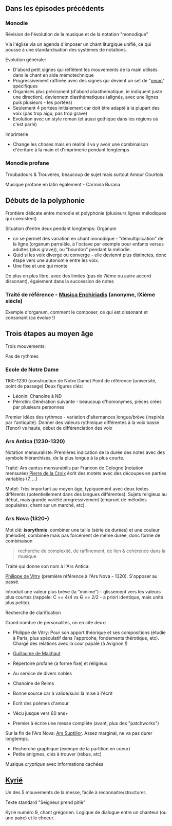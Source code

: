 # 

## Dans les épisodes précédents

### Monodie

Révision de l'évolution de la musique et de la notation "monodique"

Via l'église via un agenda d'imposer un chant liturgique unifié, ce qui pousse à une standardisation des systèmes de notations.

Evolution générale:

- D'abord petit signes qui réflètent les mouvements de la main utilisés dans le chant en aide mémotechnique
- Progressivement raffinée avec des signes qui devient un set de "[neum](https://fr.wikipedia.org/wiki/Neume)" spécifiques
- Organisés plus précisment (d'abord aliasthematique, ie indiquent juste une direction), deviennetn diasthématiques (alignés, avec une lignes puis plusieurs - les portées)
- Seulement 4 portées initialement car doit être adapté à la plupart des voix (pas trop aigu, pas trop grave)
- Evolution avec un style roman (et aussi gothique dans les régions où c'est parlé)

Imprimerie

- Change les choses mais en réalité il va y avoir une combinaison d'écriture à la main et d'imprimerie pendant longtemps

### Monodie profane

Troubadours & Trouvères, beaucoup de sujet mais surtout Amour Courtois

Musique profane en latin également - Carmina Burana

## Débuts de la polyphonie

Frontière délicate entre monodie et polyphonie (plusieurs lignes mélodiques qui coexistent)

Situation d'entre deux pendant longtemps: Organum

- on se permet des variation en chant monodique - "démultiplication" de la ligne (organum parralèle, à l'octave par exemple pour enfants versus adultes (plus grave)), ou "bourdon"  pendant la mélodie.
- Quid si les voix diverge ou converge - elle deviennt plus distinctes, donc étape vers une autonomie entre les voix.
- Une fixe et une qui monte

De plus en plus libre, avec des limites (pas de 7ième ou autre accord dissonant), également dans la succession de notes

### Traité de référence - [Musica Enchiriadis](https://fr.wikipedia.org/wiki/Musica_enchiriadis) (anonyme, IXième siècle)

Exemple d'organum, comment le composer, ce qui est dissonant et consonant (ca évolue !)

## Trois étapes au moyen âge

Trois mouvements:

Pas de rythmes

### Ecole de Notre Dame 
1160-1230 (construction de Notre Dame)
Point de référence (université, point de passage)
Deux figures clés:

- Léonin: Chanoine à ND
- Pérrotin: Génération suivante - beaucoup d'homonymes, pièces crées par plusieurs personnes

Premier idées des rythmes - variation d'alternances longue/brève (inspirée par l'antiquité). 
Donner des valeurs rythmique différentes à la voix basse (Tenor) vs haute, début de différenciation des voix

### Ars Antica (1230-1320)

Notation mensuraliste: Premières indication de la durée des notes avec des symbole hiérarchisés, de la plus longue à la plus courte.

Traité: Ars cantus mensurabilis par Francon de Cologne (notation mensurée)
[Pierre de la Croix](https://fr.wikipedia.org/wiki/Pierre_de_la_Croix) écrit des motets avec des découpes en parties variables (7, ...)

Motet: Très important au moyen âge, typiquement avec deux textes différents (potentiellement dans des langues différentes).
Sujets religieux au début, mais grande variété progressivement (emprunt de mélodies populaires, chant sur un marché, etc).

### Ars Nova (1320-)

Mot clé: **isorythmie**: combiner une taille (série de durées) et une couleur (mélodie), combinée mais pas forcément de même durée, donc forme de combinaison

> recherche de complexité, de raffinement, de lien & cohérence dans la musique

Traité qui donne son nom à l'Ars Antica:

[Philippe de Vitry](https://fr.wikipedia.org/wiki/Philippe_de_Vitry) (première référence à l'Ars Nova - 1320). S'opposer au passé. 

Introduit une valeur plus brève (la "minime") - glissement vers les valeurs plus courtes (rappele: C == 4/4 vs ~~C~~ == 2/2 - a priori identique, mais unité plus petite).

Recherche de clarification

Grand nombre de personalités, on en cite deux:

- Philippe de Vitry: Pour son apport théorique et ses compositions (étudie à Paris, plus spéculatif dans l'apprcohe, fondements thérotique, etc). Chargé des relations avec la cour papale (à Avignon !)

- [Guillaume de Machaut](https://fr.wikipedia.org/wiki/Guillaume_de_Machaut)

- Répertoire profane (a forme fixe) et religieux
- Au service de divers nobles
- Chanoine de Reims
- Bonne source car à validé/suivi la mise à l'écrit
- Ecrit des poèmes d'amour
- Vécu jusque vers 60 ans+
- Premier à écrire une messe complète (avant, plus des "patchworks")

Sur la fin de l'Ars Nova: [Ars Suptilior](https://fr.wikipedia.org/wiki/Ars_subtilior). Assez marginal, ne va pas durer longtemps.

- Recherche graphique (exempe de la partition en coeur)
- Petite énigmes, clés à trouver (rébus, etc)

Musique *cryptique* avec informations cachées

## [Kyrié](https://fr.wikipedia.org/wiki/Kyrie)

Un des 5 mouvements de la messe, facile à reconnaitre/structurer.

Texte standard "Seigneur prend pitiè"

Kyrié numéro 9, chant grégorien. Logique de dialogue entre un chanteur (ou une paire) et le choeur.



